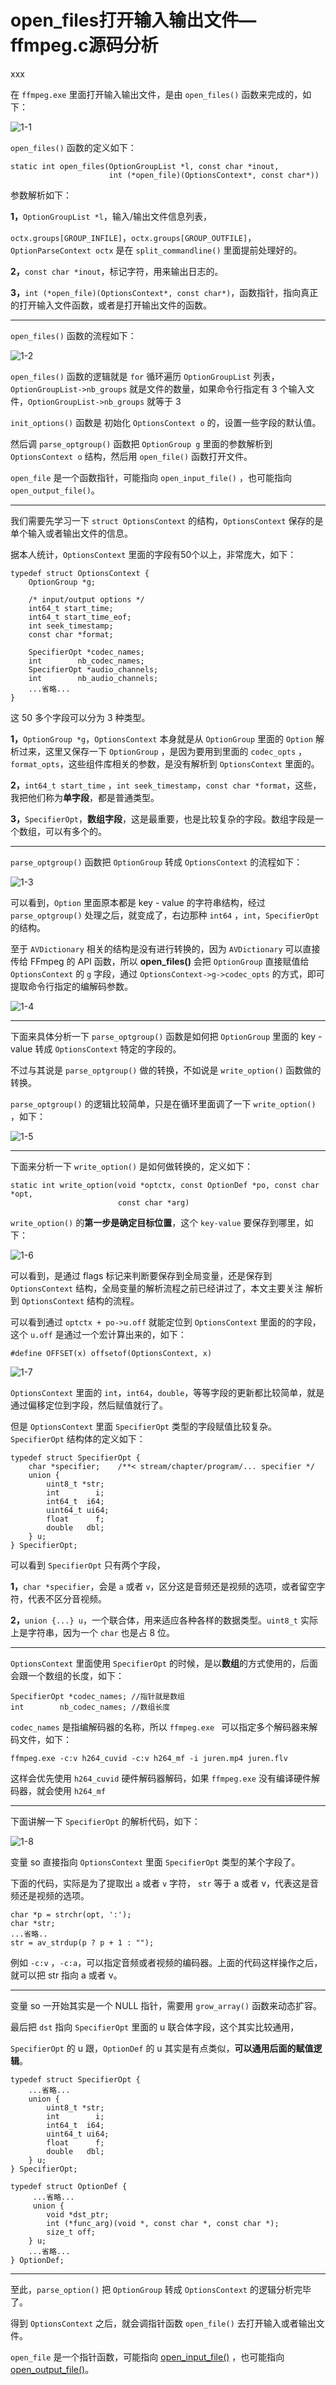 # open_files打开输入输出文件—ffmpeg.c源码分析

<div id="meta-description---">xxx</div>

在 `ffmpeg.exe` 里面打开输入输出文件，是由 `open_files()` 函数来完成的，如下：

![1-1](open_files\1-1.png)

`open_files()` 函数的定义如下：

```
static int open_files(OptionGroupList *l, const char *inout,
                      int (*open_file)(OptionsContext*, const char*))
```

参数解析如下：

**1，**`OptionGroupList *l`，输入/输出文件信息列表，

`octx.groups[GROUP_INFILE]`，`octx.groups[GROUP_OUTFILE]`，`OptionParseContext octx` 是在 `split_commandline()` 里面提前处理好的。

**2，**`const char *inout`，标记字符，用来输出日志的。

**3，**`int (*open_file)(OptionsContext*, const char*)`，函数指针，指向真正的打开输入文件函数，或者是打开输出文件的函数。

---

`open_files()` 函数的流程如下：

![1-2](open_files\1-2.jpg)

`open_files()` 函数的逻辑就是 `for` 循环遍历 `OptionGroupList` 列表，`OptionGroupList->nb_groups` 就是文件的数量，如果命令行指定有 3 个输入文件，`OptionGroupList->nb_groups` 就等于 3

`init_options()` 函数是 初始化 `OptionsContext o`  的，设置一些字段的默认值。

然后调 `parse_optgroup()` 函数把 `OptionGroup g` 里面的参数解析到 `OptionsContext o` 结构，然后用 `open_file()` 函数打开文件。

`open_file` 是一个函数指针，可能指向 `open_input_file()` ，也可能指向 `open_output_file()`。

---

我们需要先学习一下 `struct OptionsContext` 的结构，`OptionsContext` 保存的是单个输入或者输出文件的信息。

据本人统计，`OptionsContext` 里面的字段有50个以上，非常庞大，如下：

```
typedef struct OptionsContext {
    OptionGroup *g;

    /* input/output options */
    int64_t start_time;
    int64_t start_time_eof;
    int seek_timestamp;
    const char *format;

    SpecifierOpt *codec_names;
    int        nb_codec_names;
    SpecifierOpt *audio_channels;
    int        nb_audio_channels;
    ...省略...
}
```

这 50 多个字段可以分为 3 种类型。

**1，**`OptionGroup *g`，`OptionsContext` 本身就是从 `OptionGroup` 里面的 `Option` 解析过来，这里又保存一下 `OptionGroup` ，是因为要用到里面的 `codec_opts` ，`format_opts`，这些组件库相关的参数，是没有解析到 `OptionsContext` 里面的。

**2，**`int64_t start_time` ，`int seek_timestamp`，`const char *format`，这些，我把他们称为**单字段**，都是普通类型。

**3，**`SpecifierOpt`，**数组字段**，这是最重要，也是比较复杂的字段。数组字段是一个数组，可以有多个的。

------

`parse_optgroup()` 函数把 `OptionGroup` 转成 `OptionsContext` 的流程如下：

![1-3](open_files\1-3.jpg)

可以看到，`Option` 里面原本都是 key - value 的字符串结构，经过 `parse_optgroup()` 处理之后，就变成了，右边那种 `int64` ，`int`，`SpecifierOpt` 的结构。

至于 `AVDictionary` 相关的结构是没有进行转换的，因为 `AVDictionary` 可以直接传给 FFmpeg 的 API 函数，所以 **open_files()** 会把 `OptionGroup` 直接赋值给 `OptionsContext` 的 `g` 字段，通过 `OptionsContext->g->codec_opts` 的方式，即可提取命令行指定的编解码参数。

![1-4](open_files\1-4.png)

---

下面来具体分析一下 `parse_optgroup()` 函数是如何把  `OptionGroup` 里面的 key - value 转成 `OptionsContext` 特定的字段的。

不过与其说是  `parse_optgroup()` 做的转换，不如说是 `write_option()` 函数做的转换。

 `parse_optgroup()` 的逻辑比较简单，只是在循环里面调了一下  `write_option()` ，如下：

![1-5](open_files\1-5.png)

---

下面来分析一下 `write_option()`  是如何做转换的，定义如下：

```
static int write_option(void *optctx, const OptionDef *po, const char *opt,
                        const char *arg)
```

`write_option()` 的**第一步是确定目标位置**，这个 `key-value` 要保存到哪里，如下：

![1-6](open_files\1-6.png)

可以看到，是通过 flags 标记来判断要保存到全局变量，还是保存到 `OptionsContext` 结构，全局变量的解析流程之前已经讲过了，本文主要关注 解析到 `OptionsContext` 结构的流程。

可以看到通过 `optctx + po->u.off` 就能定位到 `OptionsContext` 里面的的字段，这个 `u.off` 是通过一个宏计算出来的，如下：

```
#define OFFSET(x) offsetof(OptionsContext, x)
```

![1-7](open_files\1-7.png)

`OptionsContext` 里面的 `int`，`int64`，`double`，等等字段的更新都比较简单，就是通过偏移定位到字段，然后赋值就行了。

但是 `OptionsContext` 里面 `SpecifierOpt` 类型的字段赋值比较复杂。`SpecifierOpt` 结构体的定义如下：

```
typedef struct SpecifierOpt {
    char *specifier;    /**< stream/chapter/program/... specifier */
    union {
        uint8_t *str;
        int        i;
        int64_t  i64;
        uint64_t ui64;
        float      f;
        double   dbl;
    } u;
} SpecifierOpt;
```

可以看到 `SpecifierOpt` 只有两个字段，

**1，**`char *specifier`，会是 `a` 或者 `v`，区分这是音频还是视频的选项，或者留空字符，代表不区分音视频。

**2，**`union {...} u`，一个联合体，用来适应各种各样的数据类型。`uint8_t` 实际上是字符串，因为一个 `char` 也是占 8 位。

---

`OptionsContext` 里面使用 `SpecifierOpt` 的时候，是以**数组**的方式使用的，后面会跟一个数组的长度，如下：

```
SpecifierOpt *codec_names; //指针就是数组
int        nb_codec_names; //数组长度
```

`codec_names` 是指编解码器的名称，所以 `ffmpeg.exe ` 可以指定多个解码器来解码文件，如下：

```
ffmpeg.exe -c:v h264_cuvid -c:v h264_mf -i juren.mp4 juren.flv
```

这样会优先使用 `h264_cuvid` 硬件解码器解码，如果 `ffmpeg.exe` 没有编译硬件解码器，就会使用 `h264_mf`

---

下面讲解一下 `SpecifierOpt` 的解析代码，如下：

![1-8](open_files\1-8.png)

变量 so 直接指向  `OptionsContext` 里面 `SpecifierOpt` 类型的某个字段了。

下面的代码，实际是为了提取出 `a` 或者 `v` 字符， `str` 等于 a 或者 v，代表这是音频还是视频的选项。

```
char *p = strchr(opt, ':');
char *str;
...省略..
str = av_strdup(p ? p + 1 : "");
```

例如 `-c:v` ，`-c:a`，可以指定音频或者视频的编码器。上面的代码这样操作之后，就可以把 str 指向 a 或者 v。

---

变量 so 一开始其实是一个 NULL 指针，需要用 `grow_array()` 函数来动态扩容。

最后把 `dst` 指向 `SpecifierOpt` 里面的 u 联合体字段，这个其实比较通用，

`SpecifierOpt` 的 u 跟，`OptionDef` 的 u 其实是有点类似，**可以通用后面的赋值逻辑**。

```
typedef struct SpecifierOpt {
    ...省略...
    union {
        uint8_t *str;
        int        i;
        int64_t  i64;
        uint64_t ui64;
        float      f;
        double   dbl;
    } u;
} SpecifierOpt;
```

```
typedef struct OptionDef {
     ...省略...
     union {
        void *dst_ptr;
        int (*func_arg)(void *, const char *, const char *);
        size_t off;
    } u;
    ...省略...
} OptionDef;
```

---

至此，`parse_option()` 把 `OptionGroup` 转成 `OptionsContext` 的逻辑分析完毕了。

得到 `OptionsContext` 之后，就会调指针函数 `open_file()` 去打开输入或者输出文件。

`open_file` 是一个指针函数，可能指向 [open_input_file()](https://ffmpeg.xianwaizhiyin.net/ffmpeg/open_input_file.html) ，也可能指向 [open_output_file()](https://ffmpeg.xianwaizhiyin.net/ffmpeg/open_output_file.html)。
